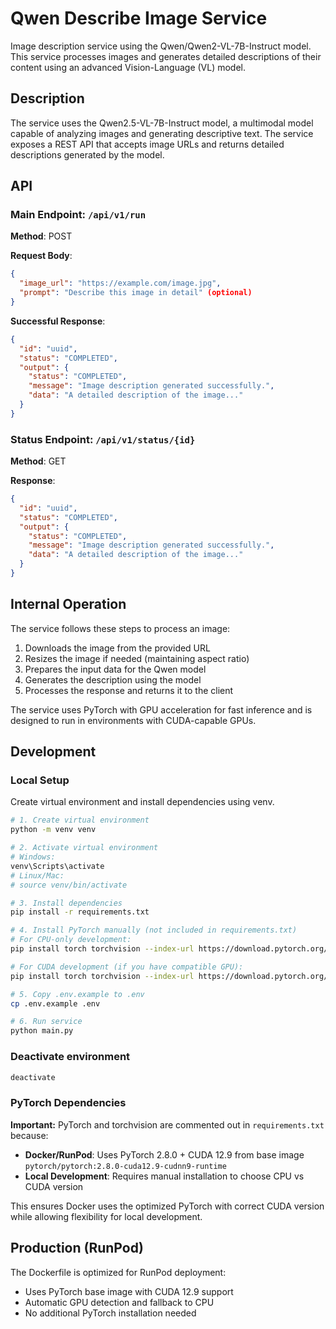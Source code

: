 # Qwen Describe Image Service

Image description service using the Qwen/Qwen2-VL-7B-Instruct model. This service processes images and generates detailed descriptions of their content using an advanced Vision-Language (VL) model.

## Description

The service uses the Qwen2.5-VL-7B-Instruct model, a multimodal model capable of analyzing images and generating descriptive text. The service exposes a REST API that accepts image URLs and returns detailed descriptions generated by the model.

## API

### Main Endpoint: `/api/v1/run`

**Method**: POST

**Request Body**:
```json
{
  "image_url": "https://example.com/image.jpg",
  "prompt": "Describe this image in detail" (optional)
}
```

**Successful Response**:
```json
{
  "id": "uuid",
  "status": "COMPLETED",
  "output": {
    "status": "COMPLETED",
    "message": "Image description generated successfully.",
    "data": "A detailed description of the image..."
  }
}
```

### Status Endpoint: `/api/v1/status/{id}`

**Method**: GET

**Response**:
```json
{
  "id": "uuid",
  "status": "COMPLETED",
  "output": {
    "status": "COMPLETED",
    "message": "Image description generated successfully.",
    "data": "A detailed description of the image..."
  }
}
```

## Internal Operation

The service follows these steps to process an image:

1. Downloads the image from the provided URL
2. Resizes the image if needed (maintaining aspect ratio)
3. Prepares the input data for the Qwen model
4. Generates the description using the model
5. Processes the response and returns it to the client

The service uses PyTorch with GPU acceleration for fast inference and is designed to run in environments with CUDA-capable GPUs.

## Development

### Local Setup
Create virtual environment and install dependencies using venv.

```bash
# 1. Create virtual environment
python -m venv venv

# 2. Activate virtual environment
# Windows:
venv\Scripts\activate
# Linux/Mac:
# source venv/bin/activate

# 3. Install dependencies
pip install -r requirements.txt

# 4. Install PyTorch manually (not included in requirements.txt)
# For CPU-only development:
pip install torch torchvision --index-url https://download.pytorch.org/whl/cpu

# For CUDA development (if you have compatible GPU):
pip install torch torchvision --index-url https://download.pytorch.org/whl/cu121

# 5. Copy .env.example to .env
cp .env.example .env

# 6. Run service
python main.py
```

### Deactivate environment
```bash
deactivate
```

### PyTorch Dependencies

**Important:** PyTorch and torchvision are commented out in `requirements.txt` because:

- **Docker/RunPod**: Uses PyTorch 2.8.0 + CUDA 12.9 from base image `pytorch/pytorch:2.8.0-cuda12.9-cudnn9-runtime`
- **Local Development**: Requires manual installation to choose CPU vs CUDA version

This ensures Docker uses the optimized PyTorch with correct CUDA version while allowing flexibility for local development.

## Production (RunPod)

The Dockerfile is optimized for RunPod deployment:
- Uses PyTorch base image with CUDA 12.9 support
- Automatic GPU detection and fallback to CPU
- No additional PyTorch installation needed